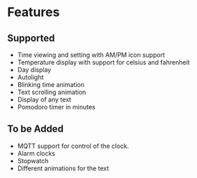 # Features

## Supported

- Time viewing and setting with AM/PM icon support
- Temperature display with support for celsius and fahrenheit
- Day display
- Autolight
- Blinking time animation
- Text scrolling animation
- Display of any text
- Pomodoro timer in minutes

## To be Added

- MQTT support for control of the clock.
- Alarm clocks
- Stopwatch
- Different animations for the text
